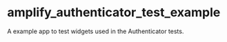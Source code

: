 # amplify_authenticator_test_example

A example app to test widgets used in the Authenticator tests.
